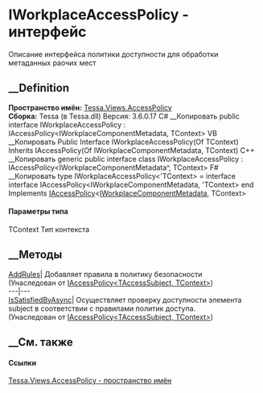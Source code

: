 # IWorkplaceAccessPolicy<TContext> \- интерфейс
Описание интерфейса политики доступности для обработки метаданных раочих мест
## __Definition
 **Пространство имён:**
[Tessa.Views.AccessPolicy](N_Tessa_Views_AccessPolicy.htm)  
 **Сборка:** Tessa (в Tessa.dll) Версия: 3.6.0.17
C# __Копировать
     public interface IWorkplaceAccessPolicy<TContext> : IAccessPolicy<IWorkplaceComponentMetadata, TContext>
VB __Копировать
     Public Interface IWorkplaceAccessPolicy(Of TContext)
    	Inherits IAccessPolicy(Of IWorkplaceComponentMetadata, TContext)
C++ __Копировать
    generic<typename TContext>
    public interface class IWorkplaceAccessPolicy : IAccessPolicy<IWorkplaceComponentMetadata^, TContext>
F# __Копировать
     type IWorkplaceAccessPolicy<'TContext> = 
        interface
            interface IAccessPolicy<IWorkplaceComponentMetadata, 'TContext>
        end
Implements
    [IAccessPolicy](T_Tessa_Views_AccessPolicy_IAccessPolicy_2.htm)<[IWorkplaceComponentMetadata](T_Tessa_Views_Workplaces_IWorkplaceComponentMetadata.htm), TContext>
#### Параметры типа
TContext
     Тип контекста 
## __Методы
[AddRules](M_Tessa_Views_AccessPolicy_IAccessPolicy_2_AddRules.htm)|
Добавляет правила в политику безопасности  
(Унаследован от [IAccessPolicy<TAccessSubject,
TContext>](T_Tessa_Views_AccessPolicy_IAccessPolicy_2.htm))  
---|---  
[IsSatisfiedByAsync](M_Tessa_Views_AccessPolicy_IAccessPolicy_2_IsSatisfiedByAsync.htm)|
Осуществляет проверку доступности элемента subject в соответствии с правилами
политик доступа.  
(Унаследован от [IAccessPolicy<TAccessSubject,
TContext>](T_Tessa_Views_AccessPolicy_IAccessPolicy_2.htm))  
##  __См. также
#### Ссылки
[Tessa.Views.AccessPolicy - пространство имён](N_Tessa_Views_AccessPolicy.htm)
